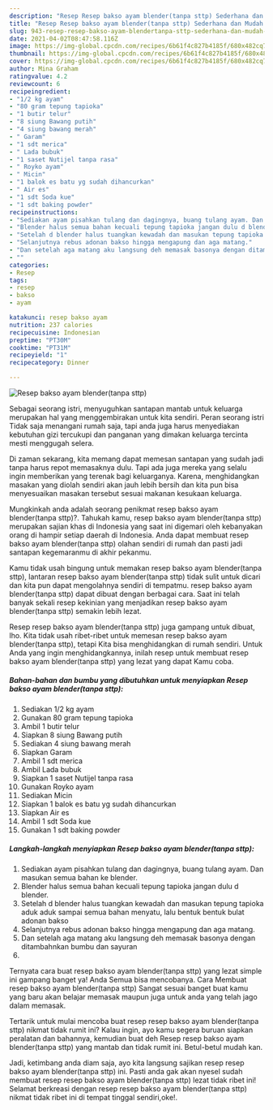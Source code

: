 ```yaml
---
description: "Resep Resep bakso ayam blender(tanpa sttp) Sederhana dan Mudah Dibuat"
title: "Resep Resep bakso ayam blender(tanpa sttp) Sederhana dan Mudah Dibuat"
slug: 943-resep-resep-bakso-ayam-blendertanpa-sttp-sederhana-dan-mudah-dibuat
date: 2021-04-02T08:47:58.116Z
image: https://img-global.cpcdn.com/recipes/6b61f4c827b4185f/680x482cq70/resep-bakso-ayam-blendertanpa-sttp-foto-resep-utama.jpg
thumbnail: https://img-global.cpcdn.com/recipes/6b61f4c827b4185f/680x482cq70/resep-bakso-ayam-blendertanpa-sttp-foto-resep-utama.jpg
cover: https://img-global.cpcdn.com/recipes/6b61f4c827b4185f/680x482cq70/resep-bakso-ayam-blendertanpa-sttp-foto-resep-utama.jpg
author: Mina Graham
ratingvalue: 4.2
reviewcount: 6
recipeingredient:
- "1/2 kg ayam"
- "80 gram tepung tapioka"
- "1 butir telur"
- "8 siung Bawang putih"
- "4 siung bawang merah"
- " Garam"
- "1 sdt merica"
- " Lada bubuk"
- "1 saset Nutijel tanpa rasa"
- " Royko ayam"
- " Micin"
- "1 balok es batu yg sudah dihancurkan"
- " Air es"
- "1 sdt Soda kue"
- "1 sdt baking powder"
recipeinstructions:
- "Sediakan ayam pisahkan tulang dan dagingnya, buang tulang ayam. Dan masukan semua bahan ke blender."
- "Blender halus semua bahan kecuali tepung tapioka jangan dulu d blender."
- "Setelah d blender halus tuangkan kewadah dan masukan tepung tapioka aduk aduk sampai semua bahan menyatu, lalu bentuk bentuk bulat adonan bakso"
- "Selanjutnya rebus adonan bakso hingga mengapung dan aga matang."
- "Dan setelah aga matang aku langsung deh memasak basonya dengan ditambahnkan bumbu dan sayuran"
- ""
categories:
- Resep
tags:
- resep
- bakso
- ayam

katakunci: resep bakso ayam 
nutrition: 237 calories
recipecuisine: Indonesian
preptime: "PT30M"
cooktime: "PT31M"
recipeyield: "1"
recipecategory: Dinner

---
```



![Resep bakso ayam blender(tanpa sttp)](https://img-global.cpcdn.com/recipes/6b61f4c827b4185f/680x482cq70/resep-bakso-ayam-blendertanpa-sttp-foto-resep-utama.jpg)

Sebagai seorang istri, menyuguhkan santapan mantab untuk keluarga merupakan hal yang menggembirakan untuk kita sendiri. Peran seorang istri Tidak saja menangani rumah saja, tapi anda juga harus menyediakan kebutuhan gizi tercukupi dan panganan yang dimakan keluarga tercinta mesti menggugah selera.

Di zaman  sekarang, kita memang dapat memesan santapan yang sudah jadi tanpa harus repot memasaknya dulu. Tapi ada juga mereka yang selalu ingin memberikan yang terenak bagi keluarganya. Karena, menghidangkan masakan yang diolah sendiri akan jauh lebih bersih dan kita pun bisa menyesuaikan masakan tersebut sesuai makanan kesukaan keluarga. 



Mungkinkah anda adalah seorang penikmat resep bakso ayam blender(tanpa sttp)?. Tahukah kamu, resep bakso ayam blender(tanpa sttp) merupakan sajian khas di Indonesia yang saat ini digemari oleh kebanyakan orang di hampir setiap daerah di Indonesia. Anda dapat membuat resep bakso ayam blender(tanpa sttp) olahan sendiri di rumah dan pasti jadi santapan kegemaranmu di akhir pekanmu.

Kamu tidak usah bingung untuk memakan resep bakso ayam blender(tanpa sttp), lantaran resep bakso ayam blender(tanpa sttp) tidak sulit untuk dicari dan kita pun dapat mengolahnya sendiri di tempatmu. resep bakso ayam blender(tanpa sttp) dapat dibuat dengan berbagai cara. Saat ini telah banyak sekali resep kekinian yang menjadikan resep bakso ayam blender(tanpa sttp) semakin lebih lezat.

Resep resep bakso ayam blender(tanpa sttp) juga gampang untuk dibuat, lho. Kita tidak usah ribet-ribet untuk memesan resep bakso ayam blender(tanpa sttp), tetapi Kita bisa menghidangkan di rumah sendiri. Untuk Anda yang ingin menghidangkannya, inilah resep untuk membuat resep bakso ayam blender(tanpa sttp) yang lezat yang dapat Kamu coba.

<!--inarticleads1-->

##### Bahan-bahan dan bumbu yang dibutuhkan untuk menyiapkan Resep bakso ayam blender(tanpa sttp):

1. Sediakan 1/2 kg ayam
1. Gunakan 80 gram tepung tapioka
1. Ambil 1 butir telur
1. Siapkan 8 siung Bawang putih
1. Sediakan 4 siung bawang merah
1. Siapkan  Garam
1. Ambil 1 sdt merica
1. Ambil  Lada bubuk
1. Siapkan 1 saset Nutijel tanpa rasa
1. Gunakan  Royko ayam
1. Sediakan  Micin
1. Siapkan 1 balok es batu yg sudah dihancurkan
1. Siapkan  Air es
1. Ambil 1 sdt Soda kue
1. Gunakan 1 sdt baking powder




<!--inarticleads2-->

##### Langkah-langkah menyiapkan Resep bakso ayam blender(tanpa sttp):

1. Sediakan ayam pisahkan tulang dan dagingnya, buang tulang ayam. Dan masukan semua bahan ke blender.
1. Blender halus semua bahan kecuali tepung tapioka jangan dulu d blender.
1. Setelah d blender halus tuangkan kewadah dan masukan tepung tapioka aduk aduk sampai semua bahan menyatu, lalu bentuk bentuk bulat adonan bakso
1. Selanjutnya rebus adonan bakso hingga mengapung dan aga matang.
1. Dan setelah aga matang aku langsung deh memasak basonya dengan ditambahnkan bumbu dan sayuran
1. 




Ternyata cara buat resep bakso ayam blender(tanpa sttp) yang lezat simple ini gampang banget ya! Anda Semua bisa mencobanya. Cara Membuat resep bakso ayam blender(tanpa sttp) Sangat sesuai banget buat kamu yang baru akan belajar memasak maupun juga untuk anda yang telah jago dalam memasak.

Tertarik untuk mulai mencoba buat resep resep bakso ayam blender(tanpa sttp) nikmat tidak rumit ini? Kalau ingin, ayo kamu segera buruan siapkan peralatan dan bahannya, kemudian buat deh Resep resep bakso ayam blender(tanpa sttp) yang mantab dan tidak rumit ini. Betul-betul mudah kan. 

Jadi, ketimbang anda diam saja, ayo kita langsung sajikan resep resep bakso ayam blender(tanpa sttp) ini. Pasti anda gak akan nyesel sudah membuat resep resep bakso ayam blender(tanpa sttp) lezat tidak ribet ini! Selamat berkreasi dengan resep resep bakso ayam blender(tanpa sttp) nikmat tidak ribet ini di tempat tinggal sendiri,oke!.

